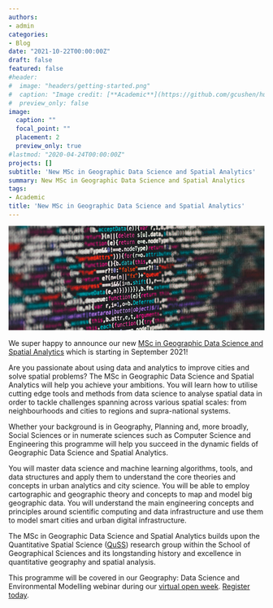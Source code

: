 ```yaml
---
authors:
- admin
categories:
- Blog
date: "2021-10-22T00:00:00Z"
draft: false
featured: false
#header:
#  image: "headers/getting-started.png"
#  caption: "Image credit: [**Academic**](https://github.com/gcushen/hugo-academic/)"
#  preview_only: false
image:
  caption: ""
  focal_point: ""
  placement: 2
  preview_only: true
#lastmod: "2020-04-24T00:00:00Z"
projects: []
subtitle: 'New MSc in Geographic Data Science and Spatial Analytics'
summary: New MSc in Geographic Data Science and Spatial Analytics
tags:
- Academic
title: 'New MSc in Geographic Data Science and Spatial Analytics'
---
```


![jpeg](./featured.png)

We super happy to announce our new [MSc in Geographic Data Science and Spatial Analytics](http://www.bristol.ac.uk/study/postgraduate/2022/sci/msc-geographic-data-science-and-spatial-analytics/) which is starting in September 2021!

Are you passionate about using data and analytics to improve cities and solve spatial problems? The MSc in Geographic Data Science and Spatial Analytics will help you achieve your ambitions. You will learn how to utilise cutting edge tools and methods from data science to analyse spatial data in order to tackle challenges spanning across various spatial scales: from neighbourhoods and cities to regions and supra-national systems.

Whether your background is in Geography, Planning and, more broadly, Social Sciences or in numerate sciences such as Computer Science and Engineering this programme will help you succeed in the dynamic fields of Geographic Data Science and Spatial Analytics.

You will master data science and machine learning algorithms, tools, and data structures and apply them to understand the core theories and concepts in urban analytics and city science. You will be able to employ cartographic and geographic theory and concepts to map and model big geographic data. You will understand the main engineering concepts and principles around scientific computing and data infrastructure and use them to model smart cities and urban digital infrastructure.

The MSc in Geographic Data Science and Spatial Analytics builds upon the Quantitative Spatial Science ([QuSS](https://www.bristol.ac.uk/geography/research/quantitative-spatial-science/)) research group within the School of Geographical Sciences and its longstanding history and excellence in quantitative geography and spatial analysis.

This programme will be covered in our Geography: Data Science and Environmental Modelling webinar during our [virtual open week](https://www.bristol.ac.uk/study/postgraduate/visits-open-days/virtual-open-week/). [Register today](https://bristol-ac-uk.zoom.us/webinar/register/WN_kOZW_TchSwuydBV4CIa_zQ).
